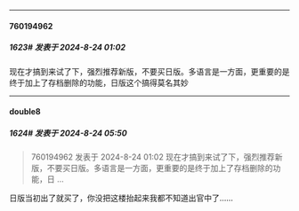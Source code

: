 ﻿
*****

####  760194962  
##### 1623#       发表于 2024-8-24 01:02

现在才搞到来试了下，强烈推荐新版，不要买日版。多语言是一方面，更重要的是终于加上了存档删除的功能，日版这个搞得莫名其妙


*****

####  double8  
##### 1624#       发表于 2024-8-24 05:50

<blockquote>760194962 发表于 2024-8-24 01:02
现在才搞到来试了下，强烈推荐新版，不要买日版。多语言是一方面，更重要的是终于加上了存档删除的功能，日 ...</blockquote>
日版当初出了就买了，你没把这楼抬起来我都不知道出官中了……

